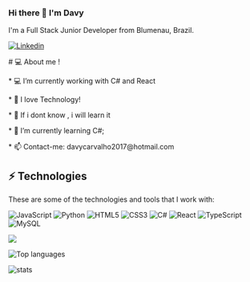 ### Hi there 👋 I'm Davy

I'm a Full Stack Junior Developer from Blumenau, Brazil.

<a href="https://www.linkedin.com/in/davy-carvalho-18bb381b8/">

<img alt="Linkedin" src="https://img.shields.io/badge/linkedin-0077B5?logo=linkedin&logoColor=white&style=for-the-badge"/>

</a>

<p># 💻 About me !</p>

<p>* 💻 I’m currently working with C# and React</p>

  

<p>* 💬 I love Technology!</p>

<p>* 🚀 If i dont know , i will learn it</p>

<p>* 🌱 I’m currently learning C#;</p>

<p>* 📫 Contact-me: davycarvalho2017@hotmail.com</p>

## ⚡ Technologies

<p>These are some of the technologies and tools that I work with:</p>

  

<img alt="JavaScript" src="https://img.shields.io/badge/javascript%20-%23323330.svg?&style=for-the-badge&logo=javascript&logoColor=%23F7DF1E&style=Plastic"/> <img alt="Python" src="https://img.shields.io/badge/python%20-%2314354C.svg?&style=for-the-badge&logo=python&logoColor=white&style=Plastic"/> <img alt="HTML5" src="https://img.shields.io/badge/html5%20-%23E34F26.svg?&style=for-the-badge&logo=html5&logoColor=white&style=Plastic"/> <img alt="CSS3" src="https://img.shields.io/badge/css3%20-%231572B6.svg?&style=for-the-badge&logo=css3&logoColor=white&style=Plastic"/> <img alt="C#" src="https://img.shields.io/badge/c%23%20-%23239120.svg?&style=for-the-badge&logo=c-sharp&logoColor=white&style=Plastic"/> <img alt="React" src="https://img.shields.io/badge/react%20-%2320232a.svg?&style=for-the-badge&logo=react&logoColor=%2361DAFB&style=Plastic"/> <img alt="TypeScript" src="https://img.shields.io/badge/typescript%20-%23007ACC.svg?&style=for-the-badge&logo=typescript&logoColor=white&style=Plastic"/> <img alt="MySQL" src="https://img.shields.io/badge/mysql-%2300f.svg?&style=for-the-badge&logo=mysql&logoColor=white&style=Plastic"/>
  

<img src="https://github-readme-stats.vercel.app/api?username=DavyCarvalho" />

  

![Top languages](https://github-readme-stats.vercel.app/api/top-langs/?username=DavyCarvalho)

  

![stats](https://github-readme-stats.vercel.app/api/wakatime?username=@DavyCarvalho)
